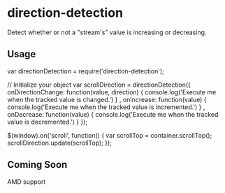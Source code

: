 # direction-detection
Detect whether or not a "stream's" value is increasing or decreasing.

## Usage

var directionDetection = require('direction-detection');


// Initialize your object
var scrollDirection = directionDetection({
  onDirectionChange: function(value, direction) {
    console.log('Execute me when the tracked value is changed.')
  }
  , onIncrease: function(value) {
    console.log('Execute me when the tracked value is incremented.')
  }
  , onDecrease: function(value) {
    console.log('Execute me when the tracked value is decremented.')
  }
});

$(window).on('scroll', function() {
  var scrollTop = container.scrollTop();
  scrollDirection.update(scrollTop);
});

## Coming Soon

AMD support
